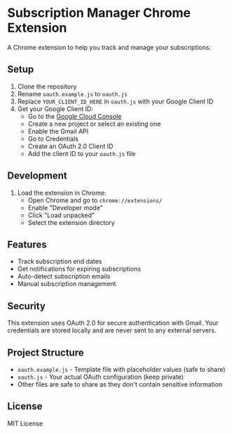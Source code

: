 # Subscription Manager Chrome Extension

A Chrome extension to help you track and manage your subscriptions.

## Setup

1. Clone the repository
2. Rename `oauth.example.js` to `oauth.js`
3. Replace `YOUR_CLIENT_ID_HERE` in `oauth.js` with your Google Client ID
4. Get your Google Client ID:
   - Go to the [Google Cloud Console](https://console.cloud.google.com)
   - Create a new project or select an existing one
   - Enable the Gmail API
   - Go to Credentials
   - Create an OAuth 2.0 Client ID
   - Add the client ID to your `oauth.js` file

## Development

1. Load the extension in Chrome:
   - Open Chrome and go to `chrome://extensions/`
   - Enable "Developer mode"
   - Click "Load unpacked"
   - Select the extension directory

## Features

- Track subscription end dates
- Get notifications for expiring subscriptions
- Auto-detect subscription emails
- Manual subscription management

## Security

This extension uses OAuth 2.0 for secure authentication with Gmail. Your credentials are stored locally and are never sent to any external servers.

## Project Structure

- `oauth.example.js` - Template file with placeholder values (safe to share)
- `oauth.js` - Your actual OAuth configuration (keep private)
- Other files are safe to share as they don't contain sensitive information

## License

MIT License 